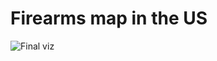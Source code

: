 # Firearms map in the US

![Final viz](https://github.com/PietroViolo/firearms_map/blob/main/firearms_map.png)

